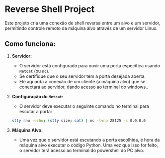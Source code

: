 # Reverse Shell Project

Este projeto cria uma conexão de shell reversa entre um alvo e um servidor, permitindo controle remoto da máquina alvo através de um servidor Linux.

## Como funciona:

1. **Servidor:**
   - O servidor está configurado para ouvir uma porta específica usando `Netcat` (ou `nc`).
   - Se certifique que o seu servidor tem a porta desejada aberta.
   - Ele aguarda a conexão de um cliente (a máquina alvo) que se conectará ao servidor, dando acesso ao terminal do windows..

2. **Configuração do `Netcat`:**
   - O servidor deve executar o seguinte comando no terminal para escutar a porta:
   ```bash
   stty raw -echo; (stty size; cat) | nc -lvnp 28125 -s 0.0.0.0

3. **Máquina Alvo:**
   - Uma vez que o servidor está escutando a porta escolhida, é hora da máquina alvo executar o código Python. Uma vez que isso for feito, o servidor terá acesso ao terminal do powershell do PC alvo.
